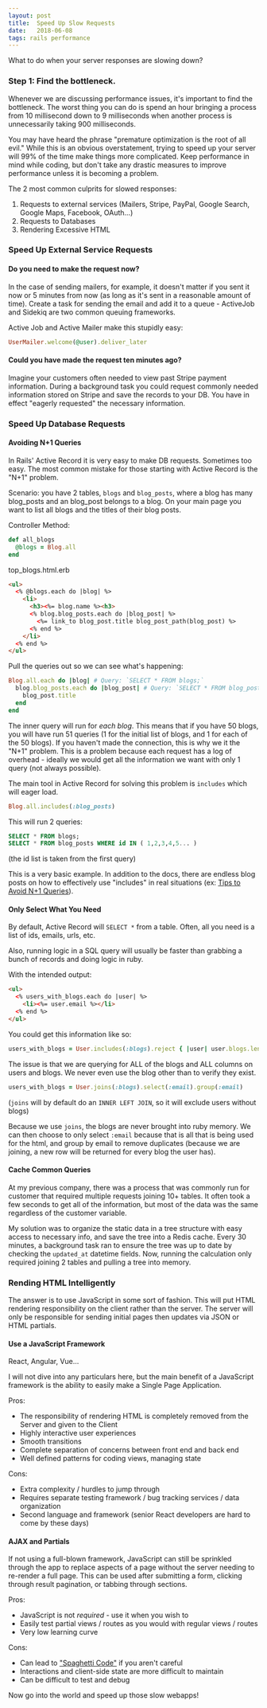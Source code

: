 ```yaml
---
layout: post
title:  Speed Up Slow Requests
date:   2018-06-08
tags: rails performance
---
```


What to do when your server responses are slowing down?

### Step 1: Find the bottleneck.

Whenever we are discussing performance issues, it's important to find the bottleneck.  The worst thing you can do is spend an hour bringing a process from 10 millisecond down to 9 milliseconds when another process is unnecessarily taking 900 milliseconds.

You may have heard the phrase "premature optimization is the root of all evil."  While this is an obvious overstatement, trying to speed up your server will 99% of the time make things more complicated.  Keep performance in mind while coding, but don't take any drastic measures to improve performance unless it is becoming a problem.

The 2 most common culprits for slowed responses:

1. Requests to external services (Mailers, Stripe, PayPal, Google Search, Google Maps, Facebook, OAuth...)
1. Requests to Databases
1. Rendering Excessive HTML

### Speed Up External Service Requests

#### Do you need to make the request now?

In the case of sending mailers, for example, it doesn't matter if you sent it now or 5 minutes from now (as long as it's sent in a reasonable amount of time).  Create a task for sending the email and add it to a queue - ActiveJob and Sidekiq are two common queuing frameworks.

Active Job and Active Mailer make this stupidly easy:

```ruby
UserMailer.welcome(@user).deliver_later
```

#### Could you have made the request ten minutes ago?

Imagine your customers often needed to view past Stripe payment information.  During a background task you could request commonly needed information stored on Stripe and save the records to your DB.  You have in effect "eagerly requested" the necessary information.

### Speed Up Database Requests

#### Avoiding N+1 Queries

In Rails' Active Record it is very easy to make DB requests.  Sometimes too easy.  The most common mistake for those starting with Active Record is the "N+1" problem.

Scenario:  you have 2 tables, `blogs` and `blog_posts`, where a blog has many blog_posts and an blog_post belongs to a blog.  On your main page you want to list all blogs and the titles of their blog posts.

Controller Method:

```ruby
def all_blogs
  @blogs = Blog.all
end
```

top_blogs.html.erb

```html
<ul>
  <% @blogs.each do |blog| %>
    <li>
      <h3><%= blog.name %><h3>
      <% blog.blog_posts.each do |blog_post| %>
        <%= link_to blog_post.title blog_post_path(blog_post) %>
      <% end %>
    </li>
  <% end %>
</ul>
```

Pull the queries out so we can see what's happening:

```ruby
Blog.all.each do |blog| # Query: `SELECT * FROM blogs;`
  blog.blog_posts.each do |blog_post| # Query: `SELECT * FROM blog_posts WHERE blog_posts.blog_id=?`
    blog_post.title
  end
end
```

The inner query will run for _each blog_.  This means that if you have 50 blogs, you will have run 51 queries (1 for the initial list of blogs, and 1 for each of the 50 blogs).  If you haven't made the connection, this is why we it the "N+1" problem.  This is a problem because each request has a log of overhead - ideally we would get all the information we want with only 1 query (not always possible).

The main tool in Active Record for solving this problem is `includes` which will eager load.

```ruby
Blog.all.includes(:blog_posts)
```

This will run 2 queries:
```sql
SELECT * FROM blogs;
SELECT * FROM blog_posts WHERE id IN ( 1,2,3,4,5... )
```

(the id list is taken from the first query)

This is a very basic example. In addition to the docs, there are endless blog posts on how to effectively use "includes" in real situations (ex: [Tips to Avoid N+1 Queries](https://medium.com/@codenode/10-tips-for-eager-loading-to-avoid-n-1-queries-in-rails-2bad54456a3f)).

#### Only Select What You Need

By default, Active Record will `SELECT *` from a table.  Often, all you need is a list of ids, emails, urls, etc.

Also, running logic in a SQL query will usually be faster than grabbing a bunch of records and doing logic in ruby.

With the intended output:

```html
<ul>
  <% users_with_blogs.each do |user| %>
    <li><%= user.email %></li>
  <% end %>
</ul>
```

You could get this information like so:

```ruby
users_with_blogs = User.includes(:blogs).reject { |user| user.blogs.length.zero? }
```

The issue is that we are querying for ALL of the blogs and ALL columns on users and blogs.  We never even use the blog other than to verify they exist.

```ruby
users_with_blogs = User.joins(:blogs).select(:email).group(:email)
```

(`joins` will by default do an `INNER LEFT JOIN`, so it will exclude users without blogs)

Because we use `joins`, the blogs are never brought into ruby memory.  We can then choose to only select `:email` because that is all that is being used for the html, and group by email to remove duplicates (because we are joining, a new row will be returned for every blog the user has).

#### Cache Common Queries

At my previous company, there was a process that was commonly run for customer that required multiple requests joining 10+ tables.  It often took a few seconds to get all of the information, but most of the data was the same regardless of the customer variable.

My solution was to organize the static data in a tree structure with easy access to necessary info, and save the tree into a Redis cache.  Every 30 minutes, a background task ran to ensure the tree was up to date by checking the `updated_at` datetime fields.  Now, running the calculation only required joining 2 tables and pulling a tree into memory.

### Rending HTML Intelligently

The answer is to use JavaScript in some sort of fashion.  This will put HTML rendering responsibility on the client rather than the server.  The server will only be responsible for sending initial pages then updates via JSON or HTML partials.

#### Use a JavaScript Framework

React, Angular, Vue...

I will not dive into any particulars here, but the main benefit of a JavaScript framework is the ability to easily make a Single Page Application.

Pros:

- The responsibility of rendering HTML is completely removed from the Server and given to the Client
- Highly interactive user experiences
- Smooth transitions
- Complete separation of concerns between front end and back end
- Well defined patterns for coding views, managing state

Cons:

- Extra complexity / hurdles to jump through
- Requires separate testing framework / bug tracking services / data organization
- Second language and framework (senior React developers are hard to come by these days)

#### AJAX and Partials

If not using a full-blown framework, JavaScript can still be sprinkled through the app to replace aspects of a page without the server needing to re-render a full page.  This can be used after submitting a form, clicking through result pagination, or tabbing through sections.

Pros:

- JavaScript is not _required_ - use it when you wish to
- Easily test partial views / routes as you would with regular views / routes
- Very low learning curve

Cons:

- Can lead to ["Spaghetti Code"](https://www.urbandictionary.com/define.php?term=spaghetti%20code) if you aren't careful
- Interactions and client-side state are more difficult to maintain
- Can be difficult to test and debug

Now go into the world and speed up those slow webapps!
